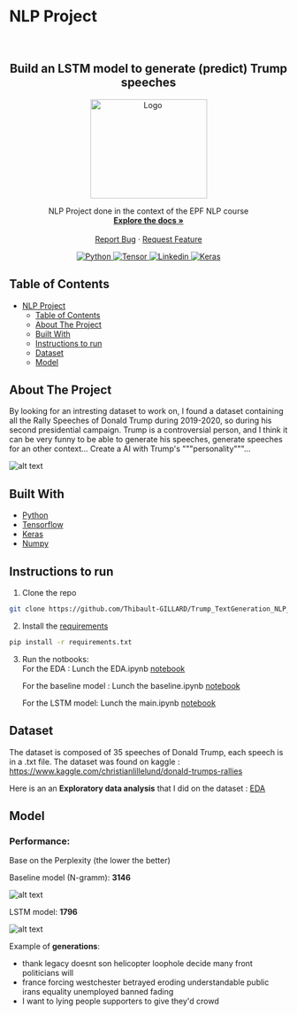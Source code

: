# NLP Project
<!-- PROJECT LOGO -->
<br />
<div align="center">
  <h2 align="center">Build an LSTM model to generate (predict) Trump speeches</h2>
  <a href="https://www.epf.fr/en">
    <img src="https://upload.wikimedia.org/wikipedia/fr/e/e9/EPF_logo_2021.png" alt="Logo" width="211" height="179">
  </a>
  <p align="center">
    NLP Project done in the context of the EPF NLP course
    <br />
    <a href="https://github.com/Thibault-GILLARD/Trump_TextGeneration_NLP_Project"><strong>Explore the docs »</strong></a>
    <br />
    <br />
    <a href="https://github.com/Thibault-GILLARD/Trump_TextGeneration_NLP_Project/issues">Report Bug</a>
    ·
    <a href="https://github.com/Thibault-GILLARD/Trump_TextGeneration_NLP_Project/issues">Request Feature</a>
  </p>
</div>

<!-- BADGE -->
</p>
<p align="center">
  <a href="https://www.python.org/">
    <img alt="Python" src="https://img.shields.io/badge/Python-14354C?style=for-the-badge&logo=python&logoColor=white">
    </a>
<a href="https://www.tensorflow.org/">
  <img alt="Tensor" src="https://img.shields.io/badge/TensorFlow-FF6F00?style=for-the-badge&logo=tensorflow&logoColor=white">
    </a>
<a href="https://linkedin.com/in/thibault-gillard-7b71291b6">
  <img alt="Linkedin" src="https://img.shields.io/badge/LinkedIn-0077B5?style=for-the-badge&logo=linkedin&logoColor=white">
    </a>
<a href="https://github.com/Thibault-GILLARD/Trump_TextGeneration_NLP_Project/blob/master/LICENSE">
    <img alt="Keras" src="https://img.shields.io/badge/License-MIT-blue?style=for-the-badge&logoColor=white">
        </a>
</p>

<!-- TABLE OF CONTENTS -->
## Table of Contents
 
- [NLP Project](#nlp-project)
  - [Table of Contents](#table-of-contents)
  - [About The Project](#about-the-project)
  - [Built With](#built-with)
  - [Instructions to run](#instructions-to-run)
  - [Dataset](#dataset)
  - [Model](#model)

<!-- ABOUT THE PROJECT -->
## About The Project

By looking for an intresting dataset to work on, I found a dataset containing all the Rally Speeches of Donald Trump during 2019-2020, so during his second presidential campaign. 
Trump is a controversial person, and I think it can be very funny to be able to generate his speeches, generate speeches for an other context... Create a AI with Trump's """personality"""...

![alt text](https://media.giphy.com/media/v1.Y2lkPTc5MGI3NjExaHkzMTN4dmYwdWs2anVvNm1vMDV3eXZkNGw4cWZwa2pxM3RvanVkcSZlcD12MV9pbnRlcm5hbF9naWZfYnlfaWQmY3Q9Zw/L4fv5eLVk6geaVmkaO/giphy.gif)

## Built With

* [Python](https://www.python.org/)
* [Tensorflow](https://www.tensorflow.org/)
* [Keras](https://keras.io/)
* [Numpy](https://numpy.org/)

## Instructions to run
 
1. Clone the repo
```sh
git clone https://github.com/Thibault-GILLARD/Trump_TextGeneration_NLP_Project.git
```
2. Install the [requirements](https://github.com/Thibault-GILLARD/Trump_TextGeneration_NLP_Project/blob/master/requirements.txt)
```sh
pip install -r requirements.txt
```
3. Run the notbooks:  
For the EDA : Lunch the EDA.ipynb [notebook](https://github.com/Thibault-GILLARD/Trump_TextGeneration_NLP_Project/blob/master/EDA.ipynb)

    For the baseline model : Lunch the baseline.ipynb [notebook](https://github.com/Thibault-GILLARD/Trump_TextGeneration_NLP_Project/blob/master/baseline.ipynb)

    For the LSTM model: Lunch the main.ipynb [notebook](https://github.com/Thibault-GILLARD/Trump_TextGeneration_NLP_Project/blob/master/main.ipynb)

## Dataset

The dataset is composed of 35 speeches of Donald Trump, each speech is in a .txt file. The dataset was found on kaggle : https://www.kaggle.com/christianlillelund/donald-trumps-rallies

Here is an an **Exploratory data analysis** that I did on the dataset : [EDA](https://github.com/Thibault-GILLARD/Trump_TextGeneration_NLP_Project/blob/master/EDA.ipynb)


## Model

### Performance:

Base on the Perplexity (the lower the better)

Baseline model (N-gramm): **3146**

![alt text](https://media.giphy.com/media/v1.Y2lkPTc5MGI3NjExdW92OWJuMWF0aGY2dmJoZWcxc2wwcDdkcjE3ZjYza2FxZmNwankzYSZlcD12MV9pbnRlcm5hbF9naWZfYnlfaWQmY3Q9Zw/w9t0aFMjahdxpKKvzN/giphy.gif)

LSTM model: **1796**

![alt text](https://media4.giphy.com/media/11DFuwckOK9mdG/giphy.gif?cid=ecf05e47q9nnw5ofmyk3nt33n9pncbtme183lbqmwa3fo00a&ep=v1_gifs_search&rid=giphy.gif&ct=g)

Example of **generations**:

- thank legacy doesnt son helicopter loophole decide many front politicians will
- france forcing westchester betrayed eroding understandable public irans equality unemployed banned fading
- I want to lying people supporters to give they'd crowd

